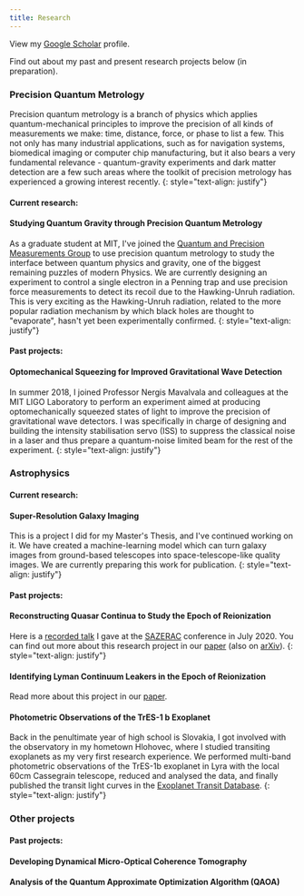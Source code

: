 ```yaml
---
title: Research
---
```


View my [Google Scholar](https://scholar.google.sk/citations?user=pYkzjmMAAAAJ&hl=en&oi=ao) profile.

Find out about my past and present research projects below (in preparation).

### Precision Quantum Metrology

<!-- Precision metrology is important in our everyday lives - we need an accurate measure of distance everytime we use the GPS in our phones, or precise force and acceleration sensors everytime we fly in an airplane. Precision quantum metrology is a branch of physics which applies quantum-mechanical principles to improve the precision of all kinds of measurements we make: time, distance, force, or phase to list a few. Even though metrology can seem like an applied science, my excitement for quantum metrology stems from the possibilities it allows to study the most fundamental laws of Nature. -->
Precision quantum metrology is a branch of physics which applies quantum-mechanical principles to improve the precision of all kinds of measurements we make: time, distance, force, or phase to list a few. This not only has many industrial applications, such as for navigation systems, biomedical imaging or computer chip manufacturing, but it also bears a very fundamental relevance - quantum-gravity experiments and dark matter detection are a few such areas where the toolkit of precision metrology has experienced a growing interest recently.
{: style="text-align: justify"}

#### Current research:

#### Studying Quantum Gravity through Precision Quantum Metrology

As a graduate student at MIT, I've joined the [Quantum and Precision Measurements Group](precision.mit.edu) to use precision quantum metrology to study the interface between quantum physics and gravity, one of the biggest remaining puzzles of modern Physics. We are currently designing an experiment to control a single electron in a Penning trap and use precision force measurements to detect its recoil due to the Hawking-Unruh radiation. This is very exciting as the Hawking-Unruh radiation, related to the more popular radiation mechanism by which black holes are thought to "evaporate", hasn't yet been experimentally confirmed.
{: style="text-align: justify"}

#### Past projects:

#### Optomechanical Squeezing for Improved Gravitational Wave Detection

In summer 2018, I joined Professor Nergis Mavalvala and colleagues at the MIT LIGO Laboratory to perform an experiment aimed at producing optomechanically squeezed states of light to improve the precision of gravitational wave detectors. I was specifically in charge of designing and building the intensity stabilisation servo (ISS) to suppress the classical noise in a laser and thus prepare a quantum-noise limited beam for the rest of the experiment.
{: style="text-align: justify"}

### Astrophysics

#### Current research: 

#### Super-Resolution Galaxy Imaging

This is a project I did for my Master's Thesis, and I've continued working on it. We have created a machine-learning model which can turn galaxy images from ground-based telescopes into space-telescope-like quality images. We are currently preparing this work for publication.
{: style="text-align: justify"}

#### Past projects:

#### Reconstructing Quasar Continua to Study the Epoch of Reionization

Here is a [recorded talk](http://sazerac-conference.org/2020/talks.html) I gave at the [SAZERAC](http://sazerac-conference.org/2020/) conference in July 2020. You can find out more about this research project in our [paper](https://academic.oup.com/mnras/article-abstract/493/3/4256/5741730?redirectedFrom=fulltext) (also on [arXiv](https://arxiv.org/abs/1912.01050)).
{: style="text-align: justify"}

#### Identifying Lyman Continuum Leakers in the Epoch of Reionization

Read more about this project in our [paper](https://arxiv.org/abs/2005.01734).

#### Photometric Observations of the TrES-1 b Exoplanet

Back in the penultimate year of high school is Slovakia, I got involved with the observatory in my hometown Hlohovec, where I studied transiting exoplanets as my very first research experience. We performed multi-band photometric observations of the TrES-1b exoplanet in Lyra with the local 60cm Cassegrain telescope, reduced and analysed the data, and finally published the transit light curves in the [Exoplanet Transit Database](http://var2.astro.cz/ETD/).
{: style="text-align: justify"}

### Other projects

#### Past projects:

#### Developing Dynamical Micro-Optical Coherence Tomography

#### Analysis of the Quantum Approximate Optimization Algorithm (QAOA)

